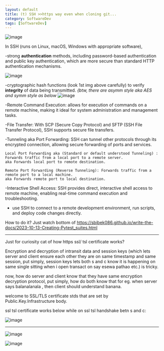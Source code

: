 ```yaml
---
layout: default
title: (t) SSH >>https way even when cloning git...
category: SoftwareDev
tags: [SoftwareDev]
---
```


![image](https://github.com/sbibek086/write-the-docs/assets/11883023/a3acafa4-3716-4cb8-8626-65cc01f14ada)

In SSH (runs on Linux, macOS, Windows with appropriate software),

-strong **authentication** methods, including password-based authentication and public key authentication, which are more secure than standard HTTP authentication mechanisms.

![image](https://github.com/sbibek086/write-the-docs/assets/11883023/0d2baa73-23ea-4430-8570-154023390893)

-cryptographic hash functions (look 1st img above carefully) to verify **integrity** of data being transmitted.
_{btw, there are asymm style aka AES and symm style as below_
![image](https://github.com/user-attachments/assets/5cc2ae44-70d9-413f-8f8d-e9f7bbe4d28a)


-Remote Command Execution: allows for execution of commands on a remote machine, making it ideal for system administration and management tasks.

-File Transfer: With SCP (Secure Copy Protocol) and SFTP (SSH File Transfer Protocol), SSH supports secure file transfers.

-Tunneling aka Port Forwarding: SSH can tunnel other protocols through its encrypted connection, allowing secure forwarding of ports and services.
```
Local Port Forwarding aka (Standard or default understood Tunneling) : Forwards traffic from a local port to a remote server.
aka Forwards local port to remote destination.

Remote Port Forwarding (Reverse Tunneling): Forwards traffic from a remote port to a local machine.
aka Forwards remote port to local destination.
```
-Interactive Shell Access: SSH provides direct, interactive shell access to remote machine, enabling real-time command execution and troubleshooting.

- use SSH to connect to a remote development environment, run scripts, and deploy code changes directly.

How to do it?  Just watch bottom of https://sbibek086.github.io/write-the-docs/2023-10-13-Creating-Pytest_suites.html

---
Just for curiosity cat of how https ssl/ tsl certificate works?

Encryption and decryption of intransit data and session keys (which lets server and client ensure each other they are on same timestamp and same session, put simply, session keys lets both s and c know it is happening on same single sitting when i open transact on say esewa pathao etc.) is tricky.

now, how do server and client know that they have same encryption decryption protocol, put simply, how do both know that for eg. when server says balanalanala , then client should understand banana.

welcome to SSL/TLS certificate stds that are set by Public.Key.Infrastructure body.

ssl tsl certificate works below while on ssl tsl handshake betn s and c:

![image](https://github.com/user-attachments/assets/462a3a5c-e4e0-45e0-bc57-1fd9a052f5ed)

---
![image](https://github.com/sbibek086/write-the-docs/assets/11883023/9dd9b438-7a2d-4919-85d1-34e2178d9ccc)

![image](https://github.com/sbibek086/write-the-docs/assets/11883023/d870dee5-9d66-490f-b7ab-d8f314a27888)



